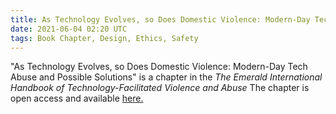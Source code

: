 ```yaml
---
title: As Technology Evolves, so Does Domestic Violence: Modern-Day Tech Abuse and Possible Solutions
date: 2021-06-04 02:20 UTC
tags: Book Chapter, Design, Ethics, Safety
---
```


<p>"As Technology Evolves, so Does Domestic Violence: Modern-Day Tech Abuse and Possible Solutions" is a chapter in the <i>The Emerald International Handbook of Technology-Facilitated Violence and Abuse</i> The chapter is open access and available <a target="_blank" href="https://www.emerald.com/insight/content/doi/10.1108/978-1-83982-848-520211047/full/html">here.</a>
</p>